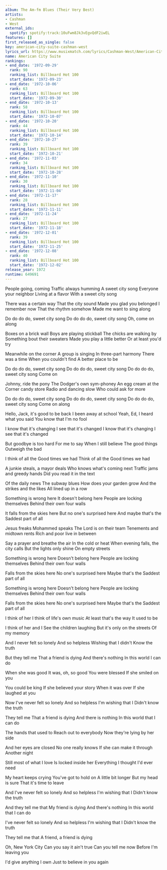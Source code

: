 ```yaml
---
album: The Am-fm Blues (Their Very Best)
artists:
- Cashman
- West
external_ids:
  spotify: spotify:track:10uFwm8Jk3vEgvQdF2iwEL
features: []
first_released_as_single: false
key: american-city-suite-cashman-west
lyrics_url: https://www.musixmatch.com/lyrics/Cashman-West/American-City-Suite
name: American City Suite
rankings:
- end_date: '1972-09-29'
  rank: 90
  ranking_list: Billboard Hot 100
  start_date: '1972-09-23'
- end_date: '1972-10-06'
  rank: 63
  ranking_list: Billboard Hot 100
  start_date: '1972-09-30'
- end_date: '1972-10-13'
  rank: 58
  ranking_list: Billboard Hot 100
  start_date: '1972-10-07'
- end_date: '1972-10-20'
  rank: 44
  ranking_list: Billboard Hot 100
  start_date: '1972-10-14'
- end_date: '1972-10-27'
  rank: 39
  ranking_list: Billboard Hot 100
  start_date: '1972-10-21'
- end_date: '1972-11-03'
  rank: 34
  ranking_list: Billboard Hot 100
  start_date: '1972-10-28'
- end_date: '1972-11-10'
  rank: 30
  ranking_list: Billboard Hot 100
  start_date: '1972-11-04'
- end_date: '1972-11-17'
  rank: 28
  ranking_list: Billboard Hot 100
  start_date: '1972-11-11'
- end_date: '1972-11-24'
  rank: 27
  ranking_list: Billboard Hot 100
  start_date: '1972-11-18'
- end_date: '1972-12-01'
  rank: 39
  ranking_list: Billboard Hot 100
  start_date: '1972-11-25'
- end_date: '1972-12-08'
  rank: 40
  ranking_list: Billboard Hot 100
  start_date: '1972-12-02'
release_year: 1972
runtime: 649691
---
```

People going, coming
Traffic always humming
A sweet city song
Everyone your neighbor
Living at a flavor
With a sweet city song

There was a certain way
That the city sound
Made you glad you belonged
I remember now
That the rhythm somehow
Made me want to sing along

Do do do do, sweet city song
Do do do do, sweet city song
Oh, come on along

Boxes on a brick wall
Boys are playing stickball
The chicks are walking by
Something bout their sweaters
Made you play a little better
Or at least you'd try

Meanwhile on the corner
A group is singing
In three-part harmony
There was a time
When you couldn't find
A better place to be

Do do do do, sweet city song
Do do do do, sweet city song
Do do do do, sweet city song
Come on

Johnny, ride the pony
The Dodger's own sym-phoney
An egg cream at the
Corner candy store
Radio and dancing slow
Who could ask for more

Do do do do, sweet city song
Do do do do, sweet city song
Do do do do, sweet city song
Come on along

Hello, Jack, it's good to be back
I been away at school
Yeah, Ed, I heard what you said
You know that I'm no fool

I know that it's changing
I see that it's changed
I know that it's changing
I see that it's changed

But goodbye is too hard
For me to say
When I still believe
The good things
Outweigh the bad

I think of all the
Good times we had
Think of all the
Good times we had

A junkie steals, a mayor deals
Who knows what's coming next
Traffic jams and greedy hands
Did you read it in the text

Of the daily news
The subway blues
How does your garden grow
And the strikes and the likes
All lined up in a row

Something is wrong here
It doesn't belong here
People are locking themselves
Behind their own four walls

It falls from the skies here
But no one's surprised here
And maybe that's the
Saddest part of all

Jesus freaks
Mohammed speaks
The Lord is on their team
Tenements and midtown rents
Rich and poor live in between

Say a prayer and breathe the air
In the cold or heat
When evening falls, the city calls
But the lights only shine
On empty streets

Something is wrong here
Doesn't belong here
People are locking themselves
Behind their own four walls

Falls from the skies here
No one's surprised here
Maybe that's the
Saddest part of all

Something is wrong here
Doesn't belong here
People are locking themselves
Behind their own four walls

Falls from the skies here
No one's surprised here
Maybe that's the
Saddest part of all

I think of her
I think of life's own music
At least that's the way
It used to be

I think of her and I
See the children laughing
But it's only on the streets
Of my memory

And I never felt so lonely
And so helpless
Wishing that I didn't
Know the truth

But they tell me
That a friend is dying
And there's nothing
In this world I can do

When she was good
It was, oh, so good
You were blessed
If she smiled on you

You could be king
If she believed your story
When it was over
If she laughed at you

Now I've never felt so lonely
And so helpless
I'm wishing that I
Didn't know the truth

They tell me
That a friend is dying
And there is nothing
In this world that I can do

The hands that used to
Reach out to everybody
Now they're lying by her side

And her eyes are closed
No one really knows
If she can make it through
Another night

Still most of what I love
Is locked inside her
Everything I thought
I'd ever need

My heart keeps crying
You've got to hold on
A little bit longer
But my head is sure
That it's time to leave

And I've never felt so lonely
And so helpless
I'm wishing that I
Didn't know the truth

And they tell me that
My friend is dying
And there's nothing
In this world that I can do

I've never felt so lonely
And so helpless
I'm wishing that I
Didn't know the truth

They tell me that
A friend, a friend is dying

Oh, New York City
Can you say it ain't true
Can you tell me now
Before I'm leaving you

I'd give anything I own
Just to believe in you again
